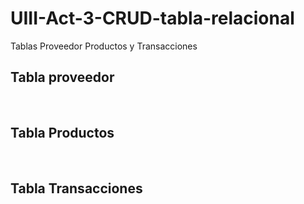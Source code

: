 # UIII-Act-3-CRUD-tabla-relacional
Tablas Proveedor Productos y Transacciones

## Tabla proveedor
![]()
![]()

## Tabla Productos
![]()
![]()

## Tabla Transacciones
![]()
![]()
